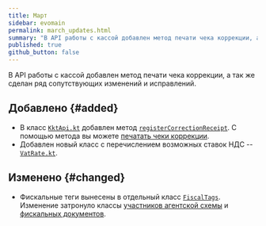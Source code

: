 ```yaml
---
title: Март
sidebar: evomain
permalink: march_updates.html
summary: "В API работы с кассой добавлен метод печати чека коррекции, а так же сделан ряд сопутствующих изменений и исправлений."
published: true
github_button: false
---
```


В API работы с кассой добавлен метод печати чека коррекции, а так же сделан ряд сопутствующих изменений и исправлений.

## Добавлено {#added}

* В класс [`KktApi.kt`](./integration-library/ru/evotor/framework/kkt/api/KktApi.html) добавлен метод [`registerCorrectionReceipt`](./integration-library/ru/evotor/framework/kkt/api/KktApi.html#isVatRate20Available-context-). С помощью метода вы можете [печатать чеки коррекции](./doc_java_correction_receipt.html).
* Добавлен новый класс с перечислением возможных ставок НДС -- [`VatRate.kt`](./integration-library/ru/evotor/framework/receipt/position/VatRate.kt).

## Изменено {#changed}

* Фискальные теги вынесены в отдельный класс [`FiscalTags`](./integration-library/ru/evotor/framework/kkt/FiscalTags.html). Изменение затронуло классы [участников агентской схемы](./integration-library/ru/evotor/framework/counterparties/collaboration/agent_scheme/package-summary.html) и [фискальных документов](./integration-library/ru/evotor/framework/FiscalDocument.html).
